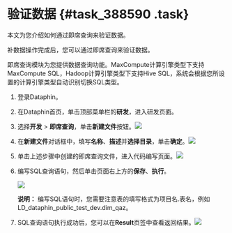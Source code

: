 # 验证数据 {#task_388590 .task}

本文为您介绍如何通过即席查询来验证数据。

补数据操作完成后，您可以通过即席查询来验证数据。

即席查询模块为您提供数据查询功能。MaxCompute计算引擎类型下支持MaxCompute SQL，Hadoop计算引擎类型下支持Hive SQL，系统会根据您所设置的计算引擎类型自动识别切换SQL类型。

1.  登录Dataphin。
2.  在Dataphin首页，单击顶部菜单栏的**研发**，进入研发页面。
3.  选择**开发** \> **即席查询**，单击**新建文件**按钮。![](http://static-aliyun-doc.oss-cn-hangzhou.aliyuncs.com/assets/img/315007/156134593548130_zh-CN.png)


4.  在**新建文件**对话框中，填写**名称**、**描述**并**选择目录**，单击**确定**。![](http://static-aliyun-doc.oss-cn-hangzhou.aliyuncs.com/assets/img/315007/156134593548131_zh-CN.png)


5.  单击上述步骤中创建的即席查询文件，进入代码编写页面。![](http://static-aliyun-doc.oss-cn-hangzhou.aliyuncs.com/assets/img/315007/156134593548127_zh-CN.png)


6.  编写SQL查询语句，然后单击页面右上方的**保存**、**执行**。 

    ![](http://static-aliyun-doc.oss-cn-hangzhou.aliyuncs.com/assets/img/315007/156134593548128_zh-CN.png)

    **说明：** 编写SQL语句时，您需要注意表的填写格式为项目名.表名，例如LD\_dataphin\_public\_test\_dev.dim\_qaz。

7.  SQL查询语句执行成功后，您可以在**Result**页签中查看返回结果。![](http://static-aliyun-doc.oss-cn-hangzhou.aliyuncs.com/assets/img/315007/156134593648129_zh-CN.png)



